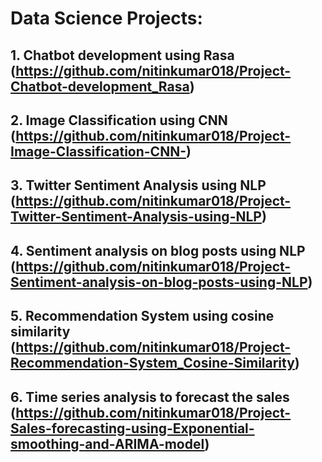 # Data Science Projects:
## 1. Chatbot development using Rasa (https://github.com/nitinkumar018/Project-Chatbot-development_Rasa)
## 2. Image Classification using CNN (https://github.com/nitinkumar018/Project-Image-Classification-CNN-)
## 3. Twitter Sentiment Analysis using NLP (https://github.com/nitinkumar018/Project-Twitter-Sentiment-Analysis-using-NLP)
## 4. Sentiment analysis on blog posts using NLP (https://github.com/nitinkumar018/Project-Sentiment-analysis-on-blog-posts-using-NLP)
## 5. Recommendation System using cosine similarity (https://github.com/nitinkumar018/Project-Recommendation-System_Cosine-Similarity)
## 6. Time series analysis to forecast the sales (https://github.com/nitinkumar018/Project-Sales-forecasting-using-Exponential-smoothing-and-ARIMA-model)
